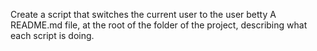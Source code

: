 Create a script that switches the current user to the user betty
A README.md file, at the root of the folder of the project, describing what each script is doing.
